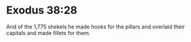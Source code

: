 # Exodus 38:28

And of the 1,775 shekels he made hooks for the pillars and overlaid their capitals and made fillets for them.
